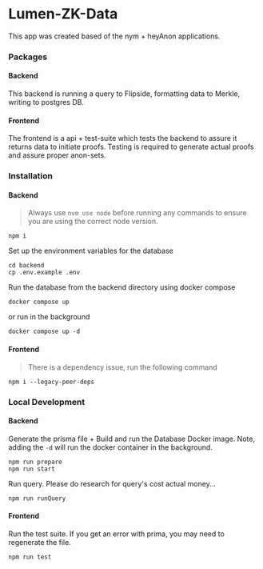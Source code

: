 # Lumen-ZK-Data

This app was created based of the nym + heyAnon applications.

### Packages

#### Backend

This backend is running a query to Flipside, formatting data to Merkle, writing to postgres DB.

#### Frontend

The frontend is a api + test-suite which tests the backend to assure it returns data to initiate proofs.
Testing is required to generate actual proofs and assure proper anon-sets.

### Installation

#### Backend

> Always use `nvm use node` before running any commands to ensure you are using the correct node version.

```
npm i
```

Set up the environment variables for the database

```
cd backend
cp .env.example .env
```

Run the database from the backend directory using docker compose

```
docker compose up

```

or run in the background

```
docker compose up -d
```

#### Frontend

> There is a dependency issue, run the following command

```
npm i --legacy-peer-deps
```

### Local Development

#### Backend

Generate the prisma file + Build and run the Database Docker image. Note, adding the `-d` will run the docker container in the background.

```
npm run prepare
npm run start
```

Run query. Please do research for query's cost actual money...

```
npm run runQuery
```

#### Frontend

Run the test suite. If you get an error with prima, you may need to regenerate the file.

```
npm run test
```
